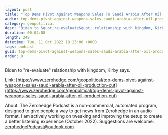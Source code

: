 ```yaml
---
layout: post
title: "Top Dems Pivot Against Weapons Sales To Saudi Arabia After Oil Production Cut"
audio: top-dems-pivot-against-weapons-sales-saudi-arabia-after-oil-production-cut-0
category: geopolitical
desc: "Biden to &quot;re-evaluate&quot; relationship with kingdom, Kirby says."
duration: 00:04:08
length: 248
datetime: Tue, 11 Oct 2022 18:25:00 +0000
tags: podcast
guid: top-dems-pivot-against-weapons-sales-saudi-arabia-after-oil-production-cut-0
order: 0
---
```

Biden to &quot;re-evaluate&quot; relationship with kingdom, Kirby says.

Link: [https://www.zerohedge.com/geopolitical/top-dems-pivot-against-weapons-sales-saudi-arabia-after-oil-production-cut](https://www.zerohedge.com/geopolitical/top-dems-pivot-against-weapons-sales-saudi-arabia-after-oil-production-cut)

About: The Zerohedge Podcast is a non-commercial, automated program, designed to give people a way to get news from Zerohedge in an audio format.  I am actively working on tweaking and improving the setup to create a better listening experience (October 2022).  Suggestions are welcome: [zerohedgePodcast@outlook.com](mailto:zerohedgePodcast@outlook.com)